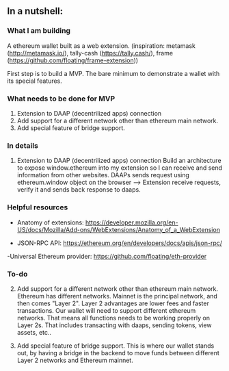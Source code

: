 ## In a nutshell: 

### What I am building
A ethereum wallet built as a web extension. (inspiration: metamask (http://metamask.io/), tally-cash (https://tally.cash/), frame (https://github.com/floating/frame-extension))

First step is to build a MVP. The bare minimum to demonstrate a wallet with its special features. 

### What needs to be done for MVP
1. Extension to DAAP (decentrilized apps) connection
2. Add support for a different network other than ethereum main network. 
3. Add special feature of bridge support. 

### In details
1. Extension to DAAP (decentrilized apps) connection
Build an architecture to expose window.ethereum into my extension so I can receive and send information from other websites. 
DAAPs sends request using ethereum.window object on the browser —> Extension receive requests, verify it and sends back response to daaps. 

### Helpful resources
- Anatomy of extensions: https://developer.mozilla.org/en-US/docs/Mozilla/Add-ons/WebExtensions/Anatomy_of_a_WebExtension

- JSON-RPC API: https://ethereum.org/en/developers/docs/apis/json-rpc/

-Universal Ethereum provider: https://github.com/floating/eth-provider

### To-do
2. Add support for a different network other than ethereum main network. 
Ethereum has different networks. Mainnet is the principal network, and then comes "Layer 2". Layer 2 advantages are lower fees and faster transactions. Our wallet will need to support different ethereum networks. That means all functions needs to be working properly on Layer 2s. That includes transacting with daaps, sending tokens, view assets, etc..

3. Add special feature of bridge support.
This is where our wallet stands out, by having a bridge in the backend to move funds between different Layer 2 networks and Ethereum mainnet.
